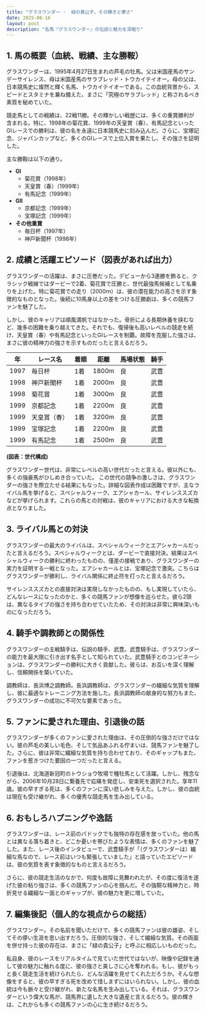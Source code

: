 ```yaml
---
title: "グラスワンダー -  緑の貴公子、その輝きと儚さ"
date: 2025-06-16
layout: post
description: "名馬『グラスワンダー』の伝説と魅力を深堀り"
---
```


## 1. 馬の概要（血統、戦績、主な勝鞍）

グラスワンダーは、1995年4月27日生まれの芦毛の牡馬。父は米国産馬のサンデーサイレンス、母は米国産馬のサラブレッド・トウカイテイオー。母の父は、日本競馬史に燦然と輝く名馬、トウカイテイオーである。この血統背景から、スピードとスタミナを兼ね備えた、まさに「究極のサラブレッド」と称されるべき素質を秘めていた。

競走馬としての戦績は、22戦11勝。その輝かしい戦歴には、多くの重賞勝利が含まれる。特に、1998年の菊花賞、1999年の天皇賞（春）、有馬記念といったGIレースでの勝利は、彼の名を永遠に日本競馬史に刻み込んだ。さらに、宝塚記念、ジャパンカップなど、多くのGIレースで上位入賞を果たし、その強さを証明した。

主な勝鞍は以下の通り。

* **GI**
    * 菊花賞（1998年）
    * 天皇賞（春）（1999年）
    * 有馬記念（1999年）
* **GII**
    * 京都記念（1999年）
    * 宝塚記念（1999年）
* **その他重賞**
    * 毎日杯（1997年）
    * 神戸新聞杯（1998年）


## 2. 成績と活躍エピソード（図表があれば出力）

グラスワンダーの活躍は、まさに圧巻だった。デビューから3連勝を飾ると、クラシック戦線ではダービーで2着、菊花賞で圧勝と、世代最強馬候補として名乗りを上げた。特に菊花賞での走り（2000ｍ）は、彼の潜在能力の高さを示す象徴的なものとなった。後続に10馬身以上の差をつける圧勝劇は、多くの競馬ファンを魅了した。

しかし、彼のキャリアは順風満帆ではなかった。骨折による長期休養を挟むなど、幾多の困難を乗り越えてきた。それでも、復帰後も高いレベルの競走を続け、天皇賞（春）や有馬記念といったGIレースを制覇。故障を克服した強さは、まさに彼の精神力の強さを示すものだったと言えるだろう。

| 年 | レース名 | 着順 | 距離 | 馬場状態 | 騎手 |
|---|---|---|---|---|---|
| 1997 | 毎日杯 | 1着 | 1800m | 良 | 武豊 |
| 1998 | 神戸新聞杯 | 1着 | 2000m | 良 | 武豊 |
| 1998 | 菊花賞 | 1着 | 3000m | 良 | 武豊 |
| 1999 | 京都記念 | 1着 | 2200m | 良 | 武豊 |
| 1999 | 天皇賞（春） | 1着 | 3200m | 良 | 武豊 |
| 1999 | 宝塚記念 | 1着 | 2200m | 良 | 武豊 |
| 1999 | 有馬記念 | 1着 | 2500m | 良 | 武豊 |


**(図表：世代構成)**

グラスワンダー世代は、非常にレベルの高い世代だったと言える。彼以外にも、多くの強豪馬がひしめき合っていた。  この世代の競争の激しさは、グラスワンダーの強さを際立たせる結果にもなった。詳細な図表作成は困難ですが、主なライバル馬を挙げると、スペシャルウィーク、エアシャカール、サイレンススズカなどが挙げられます。これらの馬との対戦は、彼のキャリアにおける大きな転換点となりました。


## 3. ライバル馬との対決

グラスワンダーの最大のライバルは、スペシャルウィークとエアシャカールだったと言えるだろう。スペシャルウィークとは、ダービーで直接対決。結果はスペシャルウィークの勝利に終わったものの、僅差の接戦であり、グラスワンダーの実力を証明する一戦となった。エアシャカールとは、宝塚記念で激突。こちらはグラスワンダーが勝利し、ライバル関係に終止符を打ったと言えるだろう。

サイレンススズカとの直接対決は実現しなかったものの、もし実現していたら、どんなレースになったのかと、多くの競馬ファンが想像を巡らせた。彼ら2頭は、異なるタイプの強さを持ち合わせていたため、その対決は非常に興味深いものになっただろう。


## 4. 騎手や調教師との関係性

グラスワンダーの主戦騎手は、伝説の騎手、武豊。武豊騎手は、グラスワンダーの能力を最大限に引き出す名手として知られていた。武豊騎手とのコンビネーションは、グラスワンダーの勝利に大きく貢献した。彼らは、お互いを深く理解し、信頼関係を築いていた。

調教師は、長浜博之調教師。長浜調教師は、グラスワンダーの繊細な気質を理解し、彼に最適なトレーニング方法を施した。長浜調教師の献身的な努力もまた、グラスワンダーの成功に不可欠な要素であった。


## 5. ファンに愛された理由、引退後の話

グラスワンダーが多くのファンに愛された理由は、その圧倒的な強さだけではない。彼の芦毛の美しい毛色、そして気品あふれる佇まいは、競馬ファンを魅了した。さらに、彼は非常に繊細な気質を持ち合わせており、そのギャップもまた、ファンを惹きつけた要因の一つだったと言える。

引退後は、北海道新冠町のトウショウ牧場で種牡馬として活躍。しかし、残念ながら、2006年10月28日に繋養先で疝痛を発症し、安楽死を選択された。享年11歳。彼の早すぎる死は、多くのファンに深い悲しみを与えた。しかし、彼の血統は現在も受け継がれ、多くの優秀な競走馬を生み出している。


## 6. おもしろハプニングや逸話

グラスワンダーは、レース前のパドックでも独特の存在感を放っていた。他の馬とは異なる落ち着きと、どこか憂いを帯びたような表情は、多くのファンを魅了した。また、レース後のインタビューで、武豊騎手が「（グラスワンダーは）繊細な馬なので、レース前はいつも緊張していました」と語っていたエピソードは、彼の気質を表す象徴的なものと言えるだろう。

さらに、彼の競走生活のなかで、何度も故障に見舞われたが、その度に復活を遂げた彼の粘り強さは、多くの競馬ファンの心を掴んだ。その強靭な精神力と、時折見せる繊細な一面とのギャップが、彼の魅力を更に増していた。


## 7. 編集後記（個人的な視点からの総括）

グラスワンダー。その名前を聞いただけで、多くの競馬ファンは彼の雄姿、そしてその儚い生涯を思い出すだろう。圧倒的な強さ、そして繊細な気質。その両面を併せ持った彼の存在は、まさに「緑の貴公子」と呼ぶに相応しいものだった。

私自身、彼のレースをリアルタイムで見ていた世代ではないが、映像や記録を通して彼の魅力に触れる度に、彼の強さと美しさに心を奪われる。もし、彼がもっと長く競走生活を続けられたら、どんな活躍を見せてくれただろうか。そんな想像をすると、彼の早すぎる死を改めて惜しまずにはいられない。しかし、彼の血統は今も脈々と受け継がれ、新たな名馬を生み出している。それは、グラスワンダーという偉大な馬が、競馬界に遺した大きな遺産と言えるだろう。彼の輝きは、これからも多くの競馬ファンの心に生き続けるだろう。
